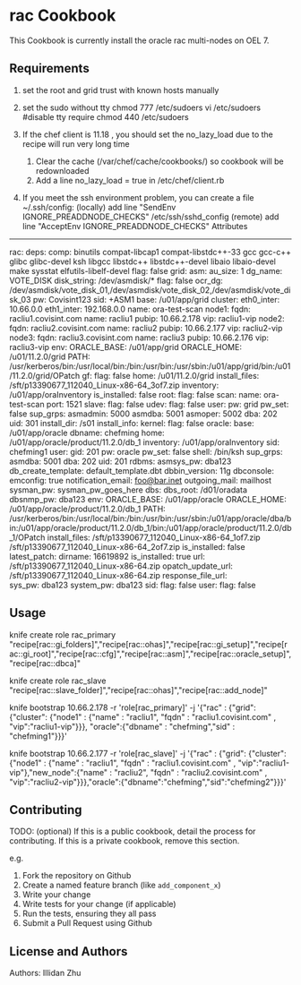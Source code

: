 rac Cookbook
============
This Cookbook is currently install the oracle rac multi-nodes on OEL 7.

Requirements
------------
1. set the root and grid trust with known hosts manually 
2. set the sudo without tty
   chmod 777 /etc/sudoers
   vi /etc/sudoers
   #disable tty require
   chmod 440 /etc/sudoers
3. If the chef client is 11.18 , you should set the no_lazy_load due to the recipe will run very long time

    1) Clear the cache (/var/chef/cache/cookbooks/) so cookbook will be redownloaded
    2) Add a line no_lazy_load = true in /etc/chef/client.rb
4. If you meet the ssh environment problem, you can create a file 
   ~/.ssh/config: (locally)
   add line "SendEnv IGNORE_PREADDNODE_CHECKS"
   /etc/ssh/sshd_config (remote)
   add line "AcceptEnv IGNORE_PREADDNODE_CHECKS"
Attributes
----------
  rac:
    deps:
      comp:
        binutils
        compat-libcap1
        compat-libstdc++-33
        gcc
        gcc-c++
        glibc
        glibc-devel
        ksh
        libgcc
        libstdc++
        libstdc++-devel
        libaio
        libaio-devel
        make
        sysstat
        elfutils-libelf-devel
      flag: false
    grid:
      asm:
        au_size:     1
        dg_name:     VOTE_DISK
        disk_string: /dev/asmdisk/*
        flag:        false
        ocr_dg:      /dev/asmdisk/vote_disk_01,/dev/asmdisk/vote_disk_02,/dev/asmdisk/vote_disk_03
        pw:          Covisint123
        sid:         +ASM1
      base:          /u01/app/grid
      cluster:
        eth0_inter: 10.66.0.0
        eth1_inter: 192.168.0.0
        name:       ora-test-scan
        node1:
          fqdn:  racliu1.covisint.com
          name:  racliu1
          pubip: 10.66.2.178
          vip:   racliu1-vip
        node2:
          fqdn:  racliu2.covisint.com
          name:  racliu2
          pubip: 10.66.2.177
          vip:   racliu2-vip
        node3:
          fqdn:  racliu3.covisint.com
          name:  racliu3
          pubip: 10.66.2.176
          vip:   racliu3-vip
      env:
        ORACLE_BASE: /u01/app/grid
        ORACLE_HOME: /u01/11.2.0/grid
        PATH:        /usr/kerberos/bin:/usr/local/bin:/bin:/usr/bin:/usr/sbin:/u01/app/grid/bin:/u01/11.2.0/grid/OPatch
      gf:
        flag: false
      home:          /u01/11.2.0/grid
      install_files: /sft/p13390677_112040_Linux-x86-64_3of7.zip
      inventory:     /u01/app/oraInventory
      is_installed:  false
      root:
        flag: false
      scan:
        name: ora-test-scan
        port: 1521
      slave:
        flag: false
      udev:
        flag: false
      user:
        pw:       grid
        pw_set:   false
        sup_grps:
          asmadmin: 5000
          asmdba:   5001
          asmoper:  5002
          dba:      202
        uid:      301
    install_dir:  /s01
    install_info:
    kernel:
      flag: false
    oracle:
      base:      /u01/app/oracle
      dbname:    chefming
      home:      /u01/app/oracle/product/11.2.0/db_1
      inventory: /u01/app/oraInventory
      sid:       chefming1
      user:
        gid:      201
        pw:       oracle
        pw_set:   false
        shell:    /bin/ksh
        sup_grps:
          asmdba: 5001
          dba:    202
        uid:      201
    rdbms:
      asmsys_pw:          dba123
      db_create_template: default_template.dbt
      dbbin_version:      11g
      dbconsole:
        emconfig:           true
        notification_email: foo@bar.inet
        outgoing_mail:      mailhost
        sysman_pw:          sysman_pw_goes_here
      dbs:
      dbs_root:           /d01/oradata
      dbsnmp_pw:          dba123
      env:
        ORACLE_BASE: /u01/app/oracle
        ORACLE_HOME: /u01/app/oracle/product/11.2.0/db_1
        PATH:        /usr/kerberos/bin:/usr/local/bin:/bin:/usr/bin:/usr/sbin:/u01/app/oracle/dba/bin:/u01/app/oracle/product/11.2.0/db_1/bin:/u01/app/oracle/product/11.2.0/db_1/OPatch
      install_files:
        /sft/p13390677_112040_Linux-x86-64_1of7.zip
        /sft/p13390677_112040_Linux-x86-64_2of7.zip
      is_installed:       false
      latest_patch:
        dirname:      16619892
        is_installed: true
        url:          /sft/p13390677_112040_Linux-x86-64.zip
      opatch_update_url:  /sft/p13390677_112040_Linux-x86-64.zip
      response_file_url:  
      sys_pw:             dba123
      system_pw:          dba123
    sid:
      flag: false
    user:
      flag: false



Usage
-----
knife create role rac_primary
"recipe[rac::gi_folders]","recipe[rac::ohas]","recipe[rac::gi_setup]","recipe[rac::gi_root]","recipe[rac::cfg]","recipe[rac::asm]","recipe[rac::oracle_setup]","recipe[rac::dbca]"

knife create role rac_slave
"recipe[rac::slave_folder]","recipe[rac::ohas]","recipe[rac::add_node]"


knife bootstrap 10.66.2.178 -r 'role[rac_primary]' -j '{"rac" : {"grid": {"cluster": {"node1" : {"name" : "racliu1", "fqdn" : "racliu1.covisint.com" , "vip":"racliu1-vip"}}}, "oracle":{"dbname" : "chefming","sid" : "chefming1"}}}' 

knife bootstrap 10.66.2.177 -r 'role[rac_slave]' -j '{"rac" : {"grid": {"cluster": {"node1" : {"name" : "racliu1", "fqdn" : "racliu1.covisint.com" , "vip":"racliu1-vip"},"new_node":{"name" : "racliu2", "fqdn" : "racliu2.covisint.com" , "vip":"racliu2-vip"}}},"oracle":{"dbname":"chefming","sid":"chefming2"}}}' 


Contributing
------------
TODO: (optional) If this is a public cookbook, detail the process for contributing. If this is a private cookbook, remove this section.

e.g.
1. Fork the repository on Github
2. Create a named feature branch (like `add_component_x`)
3. Write your change
4. Write tests for your change (if applicable)
5. Run the tests, ensuring they all pass
6. Submit a Pull Request using Github

License and Authors
-------------------
Authors: Illidan Zhu
